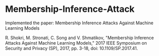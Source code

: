 # Membership-Inference-Attack 

Implemented the paper: Membership Inference Attacks Against Machine Learning Models

R. Shokri, M. Stronati, C. Song and V. Shmatikov, "Membership Inference Attacks Against Machine Learning Models," 2017 IEEE Symposium on Security and Privacy (SP), 2017, pp. 3-18, doi: 10.1109/SP.2017.41.
